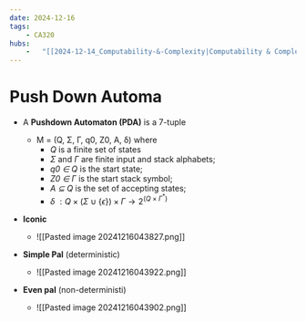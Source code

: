 ```yaml
---
date: 2024-12-16 
tags: 
    - CA320
hubs: 
    -   "[[2024-12-14_Computability-&-Complexity|Computability & Complexity]]"
---
```


# Push Down Automa

- A **Pushdown Automaton (PDA)** is a 7-tuple
  - M = (Q, Σ, Γ, q0, Z0, A, δ) where
    - *Q* is a finite set of states
    - *Σ* and *Γ* are finite input and stack alphabets;
    - *q0 ∈ Q* is the start state;
    - *Z0 ∈ Γ* is the start stack symbol;
    - *A ⊆ Q* is the set of accepting states;
    - *$\delta$* $: Q \times (\Sigma \cup \{\epsilon\}) \times \Gamma \to 2^{(Q \times \Gamma^*)}$

- **Iconic**
  - ![[Pasted image 20241216043827.png]]
- **Simple Pal** (deterministic)
  - ![[Pasted image 20241216043922.png]]
- **Even pal** (non-deterministi)
  - ![[Pasted image 20241216043902.png]]
